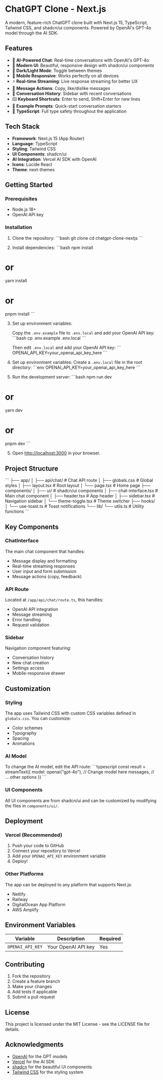 # ChatGPT Clone - Next.js

A modern, feature-rich ChatGPT clone built with Next.js 15, TypeScript, Tailwind CSS, and shadcn/ui components. Powered by OpenAI's GPT-4o model through the AI SDK.

## Features

- 🤖 **AI-Powered Chat**: Real-time conversations with OpenAI's GPT-4o
- 🎨 **Modern UI**: Beautiful, responsive design with shadcn/ui components
- 🌙 **Dark/Light Mode**: Toggle between themes
- 📱 **Mobile Responsive**: Works perfectly on all devices
- ⚡ **Real-time Streaming**: Live response streaming for better UX
- 💬 **Message Actions**: Copy, like/dislike messages
- 🔄 **Conversation History**: Sidebar with recent conversations
- ⌨️ **Keyboard Shortcuts**: Enter to send, Shift+Enter for new lines
- 🎯 **Example Prompts**: Quick-start conversation starters
- 🔧 **TypeScript**: Full type safety throughout the application

## Tech Stack

- **Framework**: Next.js 15 (App Router)
- **Language**: TypeScript
- **Styling**: Tailwind CSS
- **UI Components**: shadcn/ui
- **AI Integration**: Vercel AI SDK with OpenAI
- **Icons**: Lucide React
- **Theme**: next-themes

## Getting Started

### Prerequisites

- Node.js 18+
- OpenAI API key

### Installation

1. Clone the repository:
   \`\`\`bash
   git clone <repository-url>
   cd chatgpt-clone-nextjs
   \`\`\`

2. Install dependencies:
   \`\`\`bash
   npm install

# or

yarn install

# or

pnpm install
\`\`\`

3. Set up environment variables:

   Copy the `.env.example` file to `.env.local` and add your OpenAI API key:
   \`\`\`bash
   cp .env.example .env.local
   \`\`\`

   Then edit `.env.local` and add your OpenAI API key:
   \`\`\`
   OPENAI_API_KEY=your_openai_api_key_here
   \`\`\`

4. Set up environment variables:
   Create a `.env.local` file in the root directory:
   \`\`\`env
   OPENAI_API_KEY=your_openai_api_key_here
   \`\`\`

5. Run the development server:
   \`\`\`bash
   npm run dev

# or

yarn dev

# or

pnpm dev
\`\`\`

5. Open [http://localhost:3000](http://localhost:3000) in your browser.

## Project Structure

\`\`\`
├── app/
│ ├── api/chat/ # Chat API route
│ ├── globals.css # Global styles
│ ├── layout.tsx # Root layout
│ └── page.tsx # Home page
├── components/
│ ├── ui/ # shadcn/ui components
│ ├── chat-interface.tsx # Main chat component
│ ├── header.tsx # App header
│ ├── sidebar.tsx # Navigation sidebar
│ └── theme-toggle.tsx # Theme switcher
├── hooks/
│ └── use-toast.ts # Toast notifications
└── lib/
└── utils.ts # Utility functions
\`\`\`

## Key Components

### ChatInterface

The main chat component that handles:

- Message display and formatting
- Real-time streaming responses
- User input and form submission
- Message actions (copy, feedback)

### API Route

Located at `/app/api/chat/route.ts`, this handles:

- OpenAI API integration
- Message streaming
- Error handling
- Request validation

### Sidebar

Navigation component featuring:

- Conversation history
- New chat creation
- Settings access
- Mobile-responsive drawer

## Customization

### Styling

The app uses Tailwind CSS with custom CSS variables defined in `globals.css`. You can customize:

- Color schemes
- Typography
- Spacing
- Animations

### AI Model

To change the AI model, edit the API route:
\`\`\`typescript
const result = streamText({
model: openai("gpt-4o"), // Change model here
messages,
// ... other options
})
\`\`\`

### UI Components

All UI components are from shadcn/ui and can be customized by modifying the files in `components/ui/`.

## Deployment

### Vercel (Recommended)

1. Push your code to GitHub
2. Connect your repository to Vercel
3. Add your `OPENAI_API_KEY` environment variable
4. Deploy!

### Other Platforms

The app can be deployed to any platform that supports Next.js:

- Netlify
- Railway
- DigitalOcean App Platform
- AWS Amplify

## Environment Variables

| Variable         | Description         | Required |
| ---------------- | ------------------- | -------- |
| `OPENAI_API_KEY` | Your OpenAI API key | Yes      |

## Contributing

1. Fork the repository
2. Create a feature branch
3. Make your changes
4. Add tests if applicable
5. Submit a pull request

## License

This project is licensed under the MIT License - see the LICENSE file for details.

## Acknowledgments

- [OpenAI](https://openai.com) for the GPT models
- [Vercel](https://vercel.com) for the AI SDK
- [shadcn](https://ui.shadcn.com) for the beautiful UI components
- [Tailwind CSS](https://tailwindcss.com) for the styling system
